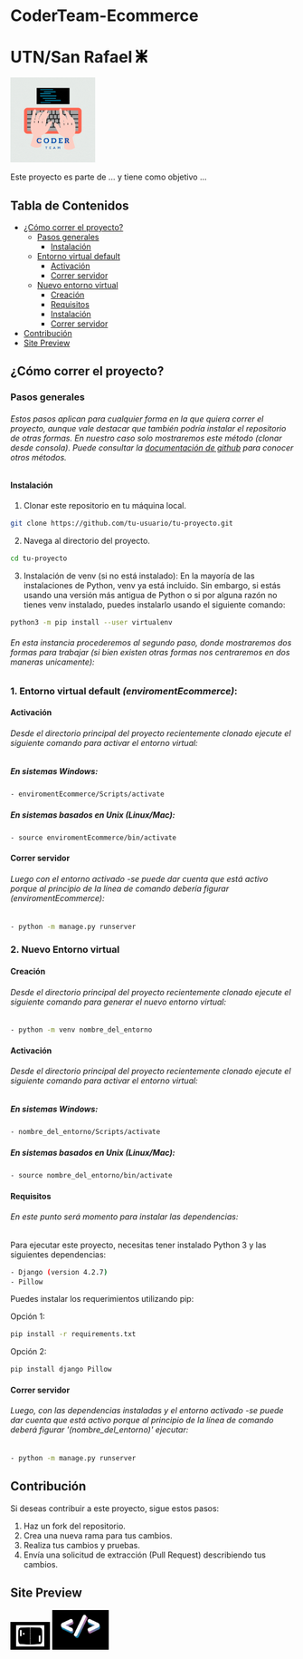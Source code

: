# CoderTeam-Ecommerce
# UTN/San Rafael   <img src="projectDocsFiles/logoUTN.png" width="20">
<img src="projectDocsFiles/coder.gif" width="150">

Este proyecto es parte de ... y tiene como objetivo ...

## Tabla de Contenidos

- [¿Cómo correr el proyecto?](#¿cómo-correr-el-proyecto?)
  - [Pasos generales](#pasos-generales)
    - [Instalación](#instalación)
  - [Entorno virtual default](#requisitos)
    - [Activación](#activación)
    - [Correr servidor](#correr-servidor)
  - [Nuevo entorno virtual](#nuevo-entorno-virtual)
    - [Creación](#creación)
    - [Requisitos](#requisitos)
    - [Instalación](#instalación)
    - [Correr servidor](#correr-servidor)
- [Contribución](#contribución)
- [Site Preview](#site-preview )

## ¿Cómo correr el proyecto?
### Pasos generales
###### Estos pasos aplican para cualquier forma en la que quiera correr el proyecto, aunque vale destacar que también podría instalar el repositorio de otras formas. En nuestro caso solo mostraremos este método (clonar desde consola). Puede consultar la [documentación de github](https://docs.github.com/repositories) para conocer otros métodos.

#### Instalación

1. Clonar este repositorio en tu máquina local.
```bash
git clone https://github.com/tu-usuario/tu-proyecto.git
```

2. Navega al directorio del proyecto.
```bash
cd tu-proyecto
```

3. Instalación de venv (si no está instalado):
En la mayoría de las instalaciones de Python, venv ya está incluido. Sin embargo, si estás usando una versión más antigua de Python o si por alguna razón no tienes venv instalado, puedes instalarlo usando el siguiente comando:
```bash
python3 -m pip install --user virtualenv
```

###### En esta instancia procederemos al segundo paso, donde mostraremos dos formas para trabajar (si bien existen otras formas nos centraremos en dos maneras unicamente):

### 1. Entorno virtual default _(enviromentEcommerce)_:
#### Activación
###### Desde el directorio principal del proyecto recientemente clonado ejecute el siguiente comando para activar el entorno virtual:
##### En sistemas Windows:
```bash
- enviromentEcommerce/Scripts/activate
```
##### En sistemas basados en Unix (Linux/Mac):
```bash
- source enviromentEcommerce/bin/activate

```
#### Correr servidor
###### Luego con el entorno activado -se puede dar cuenta que está activo porque al principio de la línea de comando debería figurar _(enviromentEcommerce)_: 
```bash
- python -m manage.py runserver
```

### 2. Nuevo Entorno virtual
#### Creación
###### Desde el directorio principal del proyecto recientemente clonado ejecute el siguiente comando para generar el nuevo entorno virtual:
```bash
- python -m venv nombre_del_entorno
```
#### Activación
###### Desde el directorio principal del proyecto recientemente clonado ejecute el siguiente comando para activar el entorno virtual:
##### En sistemas Windows:
```bash
- nombre_del_entorno/Scripts/activate
```
##### En sistemas basados en Unix (Linux/Mac):
```bash
- source nombre_del_entorno/bin/activate
```

#### Requisitos
###### En este punto será momento para instalar las dependencias:

Para ejecutar este proyecto, necesitas tener instalado Python 3 y las siguientes dependencias:
```bash
- Django (version 4.2.7)
- Pillow
```

Puedes instalar los requerimientos utilizando pip:

Opción 1:
```bash
pip install -r requirements.txt
```
Opción 2:
```bash
pip install django Pillow
```

#### Correr servidor
###### Luego, con las dependencias instaladas y el entorno activado -se puede dar cuenta que está activo porque al principio de la línea de comando deberá figurar '(nombre_del_entorno)' ejecutar: 
```bash
- python -m manage.py runserver
```

## Contribución

Si deseas contribuir a este proyecto, sigue estos pasos:

1. Haz un fork del repositorio.
2. Crea una nueva rama para tus cambios.
3. Realiza tus cambios y pruebas.
4. Envía una solicitud de extracción (Pull Request) describiendo tus cambios.




## Site Preview  
<img src="projectDocsFiles/Coder Team (1).gif" width="70">



<img src="projectDocsFiles/Coder Team.gif" width="100">
